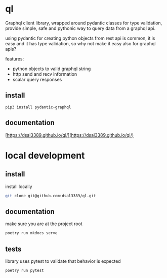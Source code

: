 # ql
Graphql client library, wrapped around pydantic classes for type validation,
provide simple, safe and pythonic way to query data from a graphql api.

using pydantic for creating python objects from rest api is common, it is easy and 
it has type validation, so why not make it easy also for graphql apis?

features:
  * python objects to valid graphql string
  * http send and recv information
  * scalar query responses

## install
```console
pip3 install pydantic-graphql
```

## documentation 
[https://dsal3389.github.io/ql/](https://dsal3389.github.io/ql/)

# local development

## install
install locally
```sh
git clone git@github.com:dsal3389/ql.git
```

## documentation
make sure you are at the project root
```sh
poetry run mkdocs serve
```

## tests
library uses pytest to validate that behavior is expected
```sh
poetry run pytest
```

